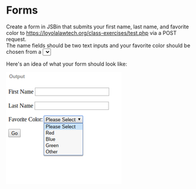 # Forms

Create a form in JSBin that submits your first name, last name, and favorite 
color to https://loyolalawtech.org/class-exercises/test.php via a POST request.  
The name fields should be two text inputs and your favorite color should be 
chosen from a <select> element with at least four options.  Each input should 
have a label in order for your user to know what it is for. Your form should 
submit to that URL via a POST request.

Here's an idea of what your form should look like:

![Sample Form](form.png)

